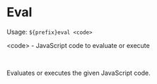 # Eval

Usage: ```${prefix}eval <code>```

\<code> - JavaScript code to evaluate or execute

<br>

Evaluates or executes the given JavaScript code.